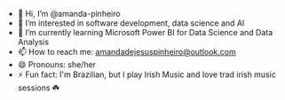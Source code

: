 - 👋 Hi, I’m @amanda-pinheiro
- 👀 I’m interested in software development, data science and AI
- 🌱 I’m currently learning Microsoft Power BI for Data Science and Data Analysis
- 📫 How to reach me: amandadejesuspinheiro@outlook.com
- 😄 Pronouns: she/her
- ⚡ Fun fact: I'm Brazilian, but I play Irish Music and love trad irish music sessions ☘️

<!---
amanda-pinheiro/amanda-pinheiro is a ✨ special ✨ repository because its `README.md` (this file) appears on your GitHub profile.
You can click the Preview link to take a look at your changes.
--->
